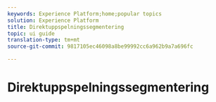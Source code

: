 ```yaml
---
keywords: Experience Platform;home;popular topics
solution: Experience Platform
title: Direktuppspelningssegmentering
topic: ui guide
translation-type: tm+mt
source-git-commit: 9817105ec46098a8be99992cc6a962b9a7a696fc

---
```



# Direktuppspelningssegmentering
